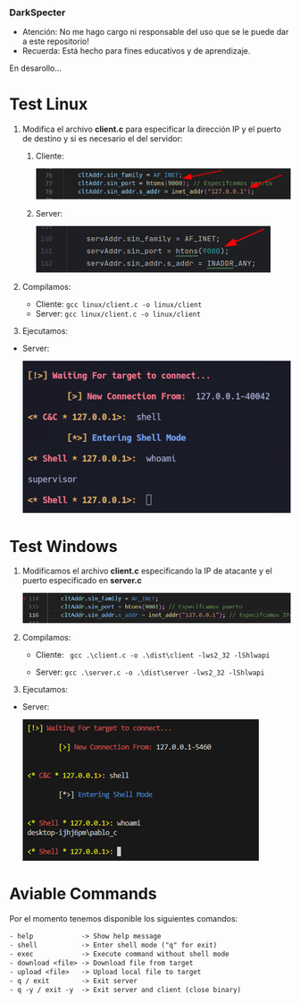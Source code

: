 ### DarkSpecter

- Atención: No me hago cargo ni responsable del uso que se le puede dar a este repositorio!
- Recuerda: Está hecho para fines educativos y de aprendizaje.

En desarollo...


# Test Linux

1. Modifica el archivo **client.c** para especificar la dirección IP y el puerto de destino y si es necesario el del servidor:
   1. Cliente:

      ![img.png](img/img.png)

   2. Server:

      ![img_1.png](img/img_1.png)

2.  Compilamos:

    - Cliente:
        `gcc linux/client.c -o linux/client`
    - Server:
        `gcc linux/client.c -o linux/client`


3. Ejecutamos:

- Server:

    ![img_2.png](img/img_2.png)



# Test Windows

1. Modificamos el archivo **client.c** especificando la IP de atacante y el puerto especificado en **server.c**

    ![img_3.png](img/img_3.png)


2. Compilamos:

    - Cliente:
      ` gcc .\client.c -o .\dist\client -lws2_32 -lShlwapi`

    - Server:
      `gcc .\server.c -o .\dist\server -lws2_32 -lShlwapi`


3. Ejecutamos:

- Server:

  ![img_4.png](img/img_4.png)

# Aviable Commands
Por el momento tenemos disponible los siguientes comandos:

    - help            -> Show help message
    - shell           -> Enter shell mode ("q" for exit)
    - exec            -> Execute command without shell mode
    - download <file> -> Download file from target
    - upload <file>   -> Upload local file to target
    - q / exit        -> Exit server
    - q -y / exit -y  -> Exit server and client (close binary) 
